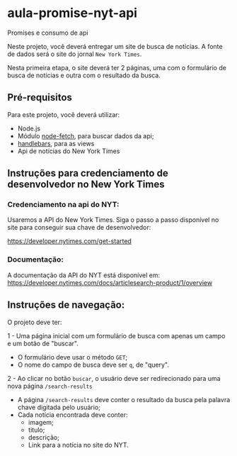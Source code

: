 # aula-promise-nyt-api
Promises e consumo de api

Neste projeto, você deverá entregar um site de busca de notícias. A fonte de dados será o site do jornal `New York Times`.

Nesta primeira etapa, o site deverá ter 2 páginas, uma com o formulário de busca de notícias e outra com o resultado da busca.

## Pré-requisitos

Para este projeto, você deverá utilizar:

- Node.js
- Módulo [node-fetch](https://www.npmjs.com/package/node-fetch), para buscar dados da api;
- [handlebars](https://handlebarsjs.com/), para as views
- Api de notícias do New York Times

## Instruções para credenciamento de desenvolvedor no New York Times

### Credenciamento na api do NYT:

Usaremos a API do New York Times. Siga o passo a passo disponível no site para conseguir sua chave de desenvolvedor:

https://developer.nytimes.com/get-started

### Documentação:
A documentação da API do NYT está disponível em:
https://developer.nytimes.com/docs/articlesearch-product/1/overview


## Instruções de navegação:

O projeto deve ter:

1 - Uma página inicial com um formulário de busca com apenas um campo e um botão de "buscar".

- O formulário deve usar o método `GET`;
- O nome do campo de busca deve ser `q`, de "query".

2 - Ao clicar no botão `buscar`, o usuário deve ser redirecionado para uma nova página `/search-results`

- A página `/search-results` deve conter o resultado da busca pela palavra chave digitada pelo usuário;
- Cada notícia encontrada deve conter:
  * imagem;
  * titulo;
  * descrição;
  * Link para a notícia no site do NYT.
